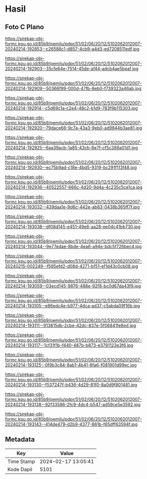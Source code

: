 # Hasil

## Foto C Plano

https://sirekap-obj-formc.kpu.go.id/85b9/pemilu/pdpr/51/02/06/20/12/5102062012007-20240214-192853--c26588c1-d857-4cb9-a4d3-ed7208511edf.jpg

https://sirekap-obj-formc.kpu.go.id/85b9/pemilu/pdpr/51/02/06/20/12/5102062012007-20240214-192903--35cfe64e-7514-45de-af44-adcb4ae5beaf.jpg

https://sirekap-obj-formc.kpu.go.id/85b9/pemilu/pdpr/51/02/06/20/12/5102062012007-20240214-192909--50366f99-000d-47fb-8eb0-f739323a46ab.jpg

https://sirekap-obj-formc.kpu.go.id/85b9/pemilu/pdpr/51/02/06/20/12/5102062012007-20240214-192914--c5d69c1a-c2e4-48c2-b1d9-783f9b115303.jpg

https://sirekap-obj-formc.kpu.go.id/85b9/pemilu/pdpr/51/02/06/20/12/5102062012007-20240214-192920--79dace66-9c7a-43a3-9eb0-ad9844b3ae81.jpg

https://sirekap-obj-formc.kpu.go.id/85b9/pemilu/pdpr/51/02/06/20/12/5102062012007-20240214-192925--6aa39acb-1a85-43cb-8e7f-cf5c388a01d1.jpg

https://sirekap-obj-formc.kpu.go.id/85b9/pemilu/pdpr/51/02/06/20/12/5102062012007-20240214-192930--ec75b9ad-c18e-4bd5-9319-bc291f113f48.jpg

https://sirekap-obj-formc.kpu.go.id/85b9/pemilu/pdpr/51/02/06/20/12/5102062012007-20240214-192936--40522557-666c-4d20-9d4a-4c235c5ce1ca.jpg

https://sirekap-obj-formc.kpu.go.id/85b9/pemilu/pdpr/51/02/06/20/12/5102062012007-20240214-193032--439daa1e-9d6c-442e-ab83-0438b365ff7f.jpg

https://sirekap-obj-formc.kpu.go.id/85b9/pemilu/pdpr/51/02/06/20/12/5102062012007-20240214-193038--df08d145-e451-49e6-aa28-ee04c41bb730.jpg

https://sirekap-obj-formc.kpu.go.id/85b9/pemilu/pdpr/51/02/06/20/12/5102062012007-20240214-193044--9e77edae-8bde-4ea6-a94e-bdc5f726bec4.jpg

https://sirekap-obj-formc.kpu.go.id/85b9/pemilu/pdpr/51/02/06/20/12/5102062012007-20240215-002249--f595efd2-d08d-4271-bf51-ef1d43c0cb08.jpg

https://sirekap-obj-formc.kpu.go.id/85b9/pemilu/pdpr/51/02/06/20/12/5102062012007-20240214-193059--03ecd145-9876-488e-92f8-bc0d67da43f9.jpg

https://sirekap-obj-formc.kpu.go.id/85b9/pemilu/pdpr/51/02/06/20/12/5102062012007-20240214-193105--e86edc4e-b977-4dca-ad37-c5abda09f16b.jpg

https://sirekap-obj-formc.kpu.go.id/85b9/pemilu/pdpr/51/02/06/20/12/5102062012007-20240214-193111--913815db-2cbe-42dc-837e-5f06841fe8ed.jpg

https://sirekap-obj-formc.kpu.go.id/85b9/pemilu/pdpr/51/02/06/20/12/5102062012007-20240214-193117--1cf31f1b-f440-487b-b873-e3791123e3f6.jpg

https://sirekap-obj-formc.kpu.go.id/85b9/pemilu/pdpr/51/02/06/20/12/5102062012007-20240214-193125--0f9b3c84-8ab1-4b41-8fa6-f081901d99ec.jpg

https://sirekap-obj-formc.kpu.go.id/85b9/pemilu/pdpr/51/02/06/20/12/5102062012007-20240214-193130--f537247f-b436-4d29-81f0-8a0d9f801481.jpg

https://sirekap-obj-formc.kpu.go.id/85b9/pemilu/pdpr/51/02/06/20/12/5102062012007-20240214-193138--92f33586-2fc9-4dc4-b547-ad59ce5e3592.jpg

https://sirekap-obj-formc.kpu.go.id/85b9/pemilu/pdpr/51/02/06/20/12/5102062012007-20240214-193143--414de479-d2b9-4377-861b-f65dff63594f.jpg


## Metadata

| Key        | Value               |
| ---------- | ------------------- |
| Time Stamp | 2024-02-17 13:05:41 |
| Kode Dapil | 5101                |



